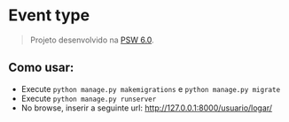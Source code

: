 # Event type

> Projeto desenvolvido na [PSW 6.0](https://pythonando.com.br "Pythonando").



## Como usar:

- Execute `python manage.py makemigrations` e `python manage.py migrate`
- Execute `python manage.py runserver`
- No browse, inserir a seguinte url:  http://127.0.0.1:8000/usuario/logar/




